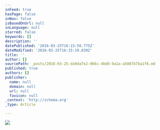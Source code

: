 ```yaml
---
inFeed: true
hasPage: false
inNav: false
isBasedOnUrl: null
inLanguage: null
starred: false
keywords: []
description: ''
datePublished: '2016-03-25T16:15:58.775Z'
dateModified: '2016-03-25T16:15:19.839Z'
title: ''
author: []
sourcePath: _posts/2016-03-25-da9da7e2-966c-4bd0-9a1a-a5887b7ba1f6.md
published: true
authors: []
publisher:
  name: null
  domain: null
  url: null
  favicon: null
_context: 'http://schema.org'
_type: Article

---
```

![](https://the-grid-user-content.s3-us-west-2.amazonaws.com/4496f0e3-a17c-42d4-8d99-a670030de973.jpg)